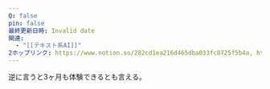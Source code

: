 ```yaml
---
Q: false
pin: false
最終更新日時: Invalid date
関連:
  - "[[テキスト系AI]]"
2ホップリンク: https://www.notion.so/282cd1ea216d465dba033fc8725f5b4a, https://www.notion.so/287d23dca1da4ce3a3681670411ff4c9, https://www.notion.so/7cda8607103246f9b7c0ce265dba7485
---
```

  

逆に言うと3ヶ月も体験できるとも言える。